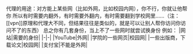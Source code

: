 代理的用途：对方能上某些网（比如外网，比如校园内网），你不行，你就让他帮你
所以有时需要内翻外，有时需要外翻内，有时需要翻到学校网里……（注：[[vpn]]原理和代理大不同，但结果往往是类似的，就是可以让别人帮你访问你访问不了的东西）
总之你有几套身份，当上不了一些网时就尝试换身份
例如：
|网站|需要的身份|
|-|-|
|YouTube|外网|
|学院的一些网页|校园网|
|一些出版商，下载论文|校园网|
|支付宝|不能是外网|